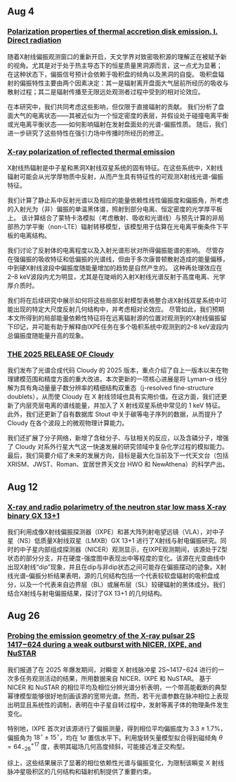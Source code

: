 ## Aug 4
### [Polarization properties of thermal accretion disk emission. I. Direct radiation](https://arxiv.org/pdf/2507.23379v1)

随着X射线偏振观测窗口的重新开启，天文学界对致密吸积源的理解正在被赋予新的视角。尤其是对于处于热主导态下的恒星质量黑洞源而言，这一点尤为显著；
在这种状态下，偏振信号预计会依赖于吸积盘的倾角以及黑洞的自旋。
吸积盘辐射的偏振特性主要由两个因素决定：其一是辐射离开盘面大气层前所经历的吸收与散射过程；其二是辐射传播至无限远处观测者过程中受到的相对论效应。

在本研究中，我们共同考虑这些影响，但仅限于直接辐射的贡献。
我们分析了盘面大气的电离状态——其被近似为一个恒定密度的表层，并假设处于碰撞电离平衡或光电离平衡状态——如何影响辐射在发射盘面处的光谱-偏振性质。
随后，我们进一步研究了这些特性在强引力场中传播时所经历的修正。

### [X-ray polarization of reflected thermal emission](https://arxiv.org/pdf/2507.23687v2)
X射线热辐射是中子星和黑洞X射线双星系统的固有特征。在这些系统中，X射线辐射可能会从光学厚物质中反射，从而产生具有特征性的可观测X射线光谱-偏振特征。

我们计算了静止系中反射光谱以及相应的能量依赖性线性偏振度和偏振角，所考虑的入射光为（非）偏振的单温黑体谱，照射到部分电离、恒定密度的光学厚平板上。
该计算结合了蒙特卡洛模拟（考虑散射、吸收和光谱线）与预先计算的非局部热力学平衡（non-LTE）辐射转移模型，该模型用于估算在光电离平衡条件下平板的电离结构。

我们讨论了反射体的电离程度以及入射光谱形状对所得偏振能谱的影响。
尽管存在强偏振的吸收特征和低偏振的光谱线，但由于多次康普顿散射造成的能量偏移，中到硬X射线波段中偏振度随能量增加的趋势是自然产生的。
这种再处理效应在2–8 keV波段内尤为明显，尤其是在陡峭的入射X射线光谱反射于高度电离、光学厚介质时。

我们将在后续研究中展示如何将这些局部反射模型表格整合进X射线双星系统中可能出现的特定大尺度反射几何结构中，并考虑相对论效应。
尽管如此，我们预期本文所得到的局部能量依赖性特征将在远离辐射源的位置对观测到的X射线偏振留下印记，并可能有助于解释由IXPE任务在多个吸积系统中观测到的2–8 keV波段内总偏振度随能量升高的现象。

### [THE 2025 RELEASE OF Cloudy](https://arxiv.org/pdf/2508.01102v1)
我们发布了光谱合成代码 Cloudy 的 2025 版本，重点介绍了自上一版本以来在物理建模范围和精度方面的重大改进。本次更新的一项核心进展是将 Lyman-α 线分解为具有角动量量子数分辨率的精细结构双重态（j-resolved fine-structure doublets），从而使 Cloudy 在 X 射线领域也具有实用价值。在这方面，我们还更新了内层壳层电离的谱线能量，并加入了 X 射线双星系统中常见的 1 keV 特征。此外，我们还更新了自有数据库 Stout 中关于碳等电子序列的数据，从而提升了 Cloudy 在各个波段上的微观物理计算能力。

我们还扩展了分子网络，新增了含硅分子、与钛相关的反应，以及含磷分子，增强了 Cloudy 对系外行星大气这一快速发展的研究领域中复杂化学过程的模拟能力。最后，我们简要介绍了未来的发展方向，目标是最大化当前及下一代天文台（包括 XRISM、JWST、Roman、宜居世界天文台 HWO 和 NewAthena）的科学产出。


## Aug 12

### [X-ray and radio polarimetry of the neutron star low mass X-ray binary GX 13+1](https://arxiv.org/pdf/2508.05763v1)

我们利用成像X射线偏振探测器（IXPE）和甚大阵列射电望远镜（VLA），对中子星（NS）低质量X射线双星（LMXB）GX 13+1 进行了X射线与射电偏振研究。同时的中子星内部组成探测器（NICER）观测显示，在IXPE观测期间，该源处于Z型状态的部分分支，并在硬度-强度图中表现出中等程度的变化。该源在光变曲线中出现X射线“dip”现象，并且在dip与非dip状态之间可能存在偏振摆动的迹象。X射线光谱–偏振分析结果表明，源的几何结构包括一个代表较软盘辐射的吸积盘成分，以及一个代表来自边界层（BL）或展布层（SL）较硬辐射的黑体成分。我们结合X射线与射电偏振结果，探讨了GX 13+1 的几何结构。

## Aug 26

### [Probing the emission geometry of the X-ray pulsar 2S 1417−624 during a weak outburst with NICER, IXPE, and NuSTAR](https://arxiv.org/pdf/2508.16417v1)

我们报道了在 2025 年爆发期间，对瞬变 X 射线脉冲星 2S~1417$-$624 进行的一次多任务观测活动的结果，所用数据来自 NICER、IXPE 和 NuSTAR。
基于 NICER 和 NuSTAR 的相位平均及相位分辨光谱分析表明，一个带高能截断的典型幂律模型能够很好地刻画该源的宽带光谱。然而，若干光谱参数在脉冲相位上表现出明显且系统性的调制，表明在中子星自转过程中，发射等离子体的物理条件发生变化。

特别地，IXPE 首次对该源进行了偏振测量，得到相位平均偏振度为 $3.3 \pm 1.7\%$，偏振角为 ${18}^{\circ} \pm {15}^{\circ}$，均在 $1\sigma$ 置信水平下。利用旋转矢量模型拟合得到磁倾角 $\theta = 64_{-26}^{+17}$ 度，表明其磁场几何高度倾斜，可能接近准正交构型。

综上，这些结果展示了显著的相位依赖性光谱与偏振变化，为限制该瞬变 X 射线脉冲星吸积区的几何结构和辐射机制提供了重要约束。
